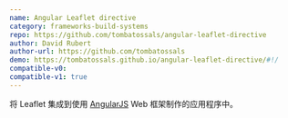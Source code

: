 ```yaml
---
name: Angular Leaflet directive
category: frameworks-build-systems
repo: https://github.com/tombatossals/angular-leaflet-directive
author: David Rubert
author-url: https://github.com/tombatossals
demo: https://tombatossals.github.io/angular-leaflet-directive/#!/
compatible-v0:
compatible-v1: true
---
```


将 Leaflet 集成到使用 <a href="https://angularjs.org/">AngularJS</a> Web 框架制作的应用程序中。
